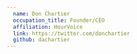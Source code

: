 ```yaml
---
  name: Don Chartier
  occupation_title: Founder/CEO
  affiliation: HourVoice
  link: https://twitter.com/donchartier
  github: dachartier
---
```

